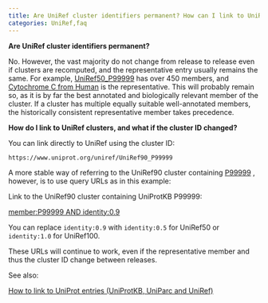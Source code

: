 ```yaml
---
title: Are UniRef cluster identifiers permanent? How can I link to UniRef clusters?
categories: UniRef,faq
---
```


**Are UniRef cluster identifiers permanent?**

No. However, the vast majority do not change from release to release even if clusters are recomputed, and the representative entry usually remains the same. For example, [UniRef50_P99999](http://www.uniprot.org/uniref/UniRef50%5FP99999) has over 450 members, and [Cytochrome C from Human](http://www.uniprot.org/uniprotkb/P99999) is the representative. This will probably remain so, as it is by far the best annotated and biologically relevant member of the cluster. If a cluster has multiple equally suitable well-annotated members, the historically consistent representative member takes precedence.

**How do I link to UniRef clusters, and what if the cluster ID changed?**

You can link directly to UniRef using the cluster ID:

`https://www.uniprot.org/uniref/UniRef90_P99999`

A more stable way of referring to the UniRef90 cluster containing [P99999](http://www.uniprot.org/uniprotkb/P99999) , however, is to use query URLs as in this example:

Link to the UniRef90 cluster containing UniProtKB P99999:

[member:P99999 AND identity:0.9](http://www.uniprot.org/uniref/?query=member:P99999+AND+identity:0.9)

You can replace `identity:0.9` with `identity:0.5` for UniRef50 or `identity:1.0` for UniRef100.

These URLs will continue to work, even if the representative member and thus the cluster ID change between releases.

See also:

[How to link to UniProt entries (UniProtKB, UniParc and UniRef)](http://www.uniprot.org/help/linking%5Fto%5Funiprot)
